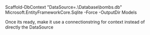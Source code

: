 Scaffold-DbContext "DataSource=.\Database\bombs.db" Microsoft.EntityFrameworkCore.Sqlite -Force -OutputDir Models


Once its ready, make it use a connectionstring for context instead of directly the DataSource